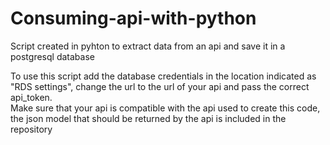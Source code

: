 # Consuming-api-with-python
Script created in pyhton to extract data from an api and save it in a postgresql database

To use this script add the database credentials in the location indicated as "RDS settings", change the url to the url of your api and pass the correct api_token.  
Make sure that your api is compatible with the api used to create this code, the json model that should be returned by the api is included in the repository
